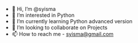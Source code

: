 - 👋 Hi, I’m @syisma
- 👀 I’m interested in Python
- 🌱 I’m currently learning Python advanced version
- 💞️ I’m looking to collaborate on Projects
- 📫 How to reach me - syisma@gmail.com

<!---
syisma/syisma is a ✨ special ✨ repository because its `README.md` (this file) appears on your GitHub profile.
You can click the Preview link to take a look at your changes.
--->
